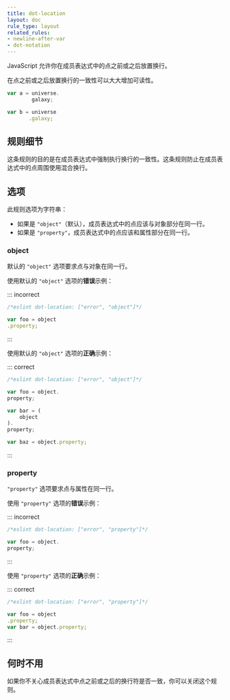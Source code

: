 ```yaml
---
title: dot-location
layout: doc
rule_type: layout
related_rules:
- newline-after-var
- dot-notation
---
```


JavaScript 允许你在成员表达式中的点之前或之后放置换行。

在点之前或之后放置换行的一致性可以大大增加可读性。

```js
var a = universe.
        galaxy;

var b = universe
       .galaxy;
```

## 规则细节

这条规则的目的是在成员表达式中强制执行换行的一致性。这条规则防止在成员表达式中的点周围使用混合换行。

## 选项

此规则选项为字符串：

* 如果是 `"object"`（默认），成员表达式中的点应该与对象部分在同一行。
* 如果是 `"property"`，成员表达式中的点应该和属性部分在同一行。

### object

默认的 `"object"` 选项要求点与对象在同一行。

使用默认的 `"object"` 选项的**错误**示例：

::: incorrect

```js
/*eslint dot-location: ["error", "object"]*/

var foo = object
.property;
```

:::

使用默认的 `"object"` 选项的**正确**示例：

::: correct

```js
/*eslint dot-location: ["error", "object"]*/

var foo = object.
property;

var bar = (
    object
).
property;

var baz = object.property;
```

:::

### property

`"property"` 选项要求点与属性在同一行。

使用 `"property"` 选项的**错误**示例：

::: incorrect

```js
/*eslint dot-location: ["error", "property"]*/

var foo = object.
property;
```

:::

使用 `"property"` 选项的**正确**示例：

::: correct

```js
/*eslint dot-location: ["error", "property"]*/

var foo = object
.property;
var bar = object.property;
```

:::

## 何时不用

如果你不关心成员表达式中点之前或之后的换行符是否一致，你可以关闭这个规则。
